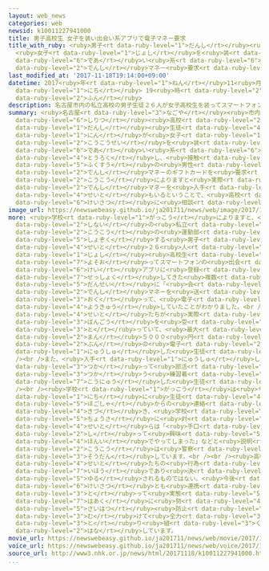 ```yaml
---
layout: web_news
categories: web
newsid: k10011227941000
title: 男子高校生 女子を装い出会い系アプリで電子マネー要求
title_with_ruby: <ruby>男子<rt data-ruby-level="1">だんし</rt></ruby><ruby>高校生<rt data-ruby-level="2">こうこうせい</rt></ruby>
  <ruby>女子<rt data-ruby-level="1">じょし</rt></ruby>を<ruby>装<rt data-ruby-level="7">よそお</rt></ruby>い<ruby>出会<rt
  data-ruby-level="6">であ</rt></ruby>い<ruby>系<rt data-ruby-level="6">けい</rt></ruby>アプリで<ruby>電子<rt
  data-ruby-level="2">でんし</rt></ruby>マネー<ruby>要求<rt data-ruby-level="4">ようきゅう</rt></ruby>
last_modified_at: '2017-11-18T19:14:00+09:00'
datetime: 2017<ruby>年<rt data-ruby-level="1">ねん</rt></ruby>11<ruby>月<rt data-ruby-level="1">がつ</rt></ruby>18<ruby>日<rt
  data-ruby-level="1">にち</rt></ruby> 19<ruby>時<rt data-ruby-level="2">じ</rt></ruby>14<ruby>分<rt
  data-ruby-level="2">ふん</rt></ruby>
description: 名古屋市内の私立高校の男子生徒２６人が女子高校生を装ってスマートフォンの出会い系アプリに登録し、接触してきた複数の男性に電子マネーのギフトカードを要求していたことがわかりました。高校によりますと実際に電子マネーを入手した生徒もいるということで、高校が警察に相談しています。
summary: <ruby>名古屋<rt data-ruby-level="3">なごや</rt></ruby><ruby>市内<rt data-ruby-level="2">しない</rt></ruby>の<ruby>私立<rt
  data-ruby-level="6">しりつ</rt></ruby><ruby>高校<rt data-ruby-level="2">こうこう</rt></ruby>の<ruby>男子<rt
  data-ruby-level="1">だんし</rt></ruby><ruby>生徒<rt data-ruby-level="4">せいと</rt></ruby>２６<ruby>人<rt
  data-ruby-level="1">にん</rt></ruby>が<ruby>女子<rt data-ruby-level="1">じょし</rt></ruby><ruby>高校生<rt
  data-ruby-level="2">こうこうせい</rt></ruby>を<ruby>装<rt data-ruby-level="7">よそお</rt></ruby>ってスマートフォンの<ruby>出会<rt
  data-ruby-level="6">であ</rt></ruby>い<ruby>系<rt data-ruby-level="6">けい</rt></ruby>アプリに<ruby>登録<rt
  data-ruby-level="4">とうろく</rt></ruby>し、<ruby>接触<rt data-ruby-level="7">せっしょく</rt></ruby>してきた<ruby>複数<rt
  data-ruby-level="5">ふくすう</rt></ruby>の<ruby>男性<rt data-ruby-level="5">だんせい</rt></ruby>に<ruby>電子<rt
  data-ruby-level="2">でんし</rt></ruby>マネーのギフトカードを<ruby>要求<rt data-ruby-level="4">ようきゅう</rt></ruby>していたことがわかりました。<ruby>高校<rt
  data-ruby-level="2">こうこう</rt></ruby>によりますと<ruby>実際<rt data-ruby-level="5">じっさい</rt></ruby>に<ruby>電子<rt
  data-ruby-level="2">でんし</rt></ruby>マネーを<ruby>入手<rt data-ruby-level="1">にゅうしゅ</rt></ruby>した<ruby>生徒<rt
  data-ruby-level="4">せいと</rt></ruby>もいるということで、<ruby>高校<rt data-ruby-level="2">こうこう</rt></ruby>が<ruby>警察<rt
  data-ruby-level="6">けいさつ</rt></ruby>に<ruby>相談<rt data-ruby-level="3">そうだん</rt></ruby>しています。
image_url: https://newswebeasy.github.io/ja201711/news/web/image/2017/11/18/K10011227941_1711181808_1711181810_01_03.jpg
more: <ruby>学校<rt data-ruby-level="1">がっこう</rt></ruby>によりますと、<ruby>名古屋<rt data-ruby-level="3">なごや</rt></ruby><ruby>市内<rt
  data-ruby-level="2">しない</rt></ruby>の<ruby>私立<rt data-ruby-level="6">しりつ</rt></ruby><ruby>高校<rt
  data-ruby-level="2">こうこう</rt></ruby>の<ruby>運動部<rt data-ruby-level="3">うんどうぶ</rt></ruby>に<ruby>所属<rt
  data-ruby-level="5">しょぞく</rt></ruby>する<ruby>男子<rt data-ruby-level="1">だんし</rt></ruby><ruby>生徒<rt
  data-ruby-level="4">せいと</rt></ruby>２６<ruby>人<rt data-ruby-level="1">にん</rt></ruby>が、<ruby>女子<rt
  data-ruby-level="1">じょし</rt></ruby><ruby>高校生<rt data-ruby-level="2">こうこうせい</rt></ruby>を<ruby>装<rt
  data-ruby-level="7">よそお</rt></ruby>ってスマートフォンの<ruby>出会<rt data-ruby-level="6">であ</rt></ruby>い<ruby>系<rt
  data-ruby-level="6">けい</rt></ruby>アプリに<ruby>登録<rt data-ruby-level="4">とうろく</rt></ruby>し、<ruby>接触<rt
  data-ruby-level="7">せっしょく</rt></ruby>してきた<ruby>複数<rt data-ruby-level="5">ふくすう</rt></ruby>の<ruby>男性<rt
  data-ruby-level="5">だんせい</rt></ruby>に「<ruby>会<rt data-ruby-level="2">あ</rt></ruby>いたかったら<ruby>電子<rt
  data-ruby-level="2">でんし</rt></ruby>マネーを<ruby>送<rt data-ruby-level="3">おく</rt></ruby>って」というメッセージを<ruby>送<rt
  data-ruby-level="3">おく</rt></ruby>って、<ruby>電子<rt data-ruby-level="2">でんし</rt></ruby>マネーのギフトカードを<ruby>要求<rt
  data-ruby-level="4">ようきゅう</rt></ruby>していたことがわかりました。<br /><br />このうち<ruby>複数<rt data-ruby-level="5">ふくすう</rt></ruby>の<ruby>生徒<rt
  data-ruby-level="4">せいと</rt></ruby>たちが<ruby>実際<rt data-ruby-level="5">じっさい</rt></ruby>にギフトカードの<ruby>番号<rt
  data-ruby-level="3">ばんごう</rt></ruby>を<ruby>受<rt data-ruby-level="3">う</rt></ruby>け<ruby>取<rt
  data-ruby-level="3">と</rt></ruby>っていて、<ruby>最大<rt data-ruby-level="4">さいだい</rt></ruby>でおよそ２<ruby>万<rt
  data-ruby-level="2">まん</rt></ruby>５０００<ruby>円<rt data-ruby-level="1">えん</rt></ruby><ruby>分<rt
  data-ruby-level="2">ぶん</rt></ruby>の<ruby>電子<rt data-ruby-level="2">でんし</rt></ruby>マネーを<ruby>入手<rt
  data-ruby-level="1">にゅうしゅ</rt></ruby>した<ruby>生徒<rt data-ruby-level="4">せいと</rt></ruby>もいたということです。<br
  /><br />また、<ruby>入手<rt data-ruby-level="1">にゅうしゅ</rt></ruby>した<ruby>電子<rt data-ruby-level="2">でんし</rt></ruby>マネーを<ruby>使<rt
  data-ruby-level="3">つか</rt></ruby>って<ruby>部活<rt data-ruby-level="3">ぶかつ</rt></ruby>で<ruby>使<rt
  data-ruby-level="3">つか</rt></ruby>う<ruby>練習着<rt data-ruby-level="3">れんしゅうぎ</rt></ruby>などを<ruby>購入<rt
  data-ruby-level="7">こうにゅう</rt></ruby>した<ruby>生徒<rt data-ruby-level="4">せいと</rt></ruby>もいたということです。<br
  /><br /><ruby>学校<rt data-ruby-level="1">がっこう</rt></ruby>は<ruby>今月<rt data-ruby-level="2">こんげつ</rt></ruby>８<ruby>日<rt
  data-ruby-level="1">にち</rt></ruby>に<ruby>生徒<rt data-ruby-level="4">せいと</rt></ruby>の<ruby>保護者<rt
  data-ruby-level="5">ほごしゃ</rt></ruby>からの<ruby>連絡<rt data-ruby-level="7">れんらく</rt></ruby>で<ruby>気付<rt
  data-ruby-level="4">きづ</rt></ruby>き、<ruby>学校<rt data-ruby-level="1">がっこう</rt></ruby>の<ruby>調査<rt
  data-ruby-level="5">ちょうさ</rt></ruby>に<ruby>対<rt data-ruby-level="3">たい</rt></ruby>して<ruby>生徒<rt
  data-ruby-level="4">せいと</rt></ruby>らは「<ruby>手口<rt data-ruby-level="1">てぐち</rt></ruby>を<ruby>知<rt
  data-ruby-level="2">し</rt></ruby>って<ruby>興味<rt data-ruby-level="5">きょうみ</rt></ruby><ruby>本位<rt
  data-ruby-level="4">ほんい</rt></ruby>でやってしまった」などと<ruby>説明<rt data-ruby-level="4">せつめい</rt></ruby>しているということで、<ruby>高校<rt
  data-ruby-level="2">こうこう</rt></ruby>は<ruby>警察<rt data-ruby-level="6">けいさつ</rt></ruby>に<ruby>相談<rt
  data-ruby-level="3">そうだん</rt></ruby>しています。<br /><br /><ruby>高校<rt data-ruby-level="2">こうこう</rt></ruby>は「<ruby>生徒<rt
  data-ruby-level="4">せいと</rt></ruby>たちの<ruby>行為<rt data-ruby-level="7">こうい</rt></ruby>は<ruby>違法<rt
  data-ruby-level="7">いほう</rt></ruby>であり<ruby>決<rt data-ruby-level="3">けっ</rt></ruby>して<ruby>許<rt
  data-ruby-level="5">ゆる</rt></ruby>されるものではない。<ruby>今後<rt data-ruby-level="2">こんご</rt></ruby>は<ruby>警察<rt
  data-ruby-level="6">けいさつ</rt></ruby>とも<ruby>連携<rt data-ruby-level="7">れんけい</rt></ruby>を<ruby>取<rt
  data-ruby-level="3">と</rt></ruby>って<ruby>実態<rt data-ruby-level="5">じったい</rt></ruby>の<ruby>把握<rt
  data-ruby-level="7">はあく</rt></ruby>に<ruby>努<rt data-ruby-level="4">つと</rt></ruby>めるとともに、<ruby>再発<rt
  data-ruby-level="5">さいはつ</rt></ruby><ruby>防止<rt data-ruby-level="5">ぼうし</rt></ruby>に<ruby>向<rt
  data-ruby-level="3">む</rt></ruby>けて<ruby>全力<rt data-ruby-level="3">ぜんりょく</rt></ruby>で<ruby>取<rt
  data-ruby-level="3">と</rt></ruby>り<ruby>組<rt data-ruby-level="3">く</rt></ruby>んでいきたい」と<ruby>話<rt
  data-ruby-level="2">はな</rt></ruby>しています。
movie_url: https://newswebeasy.github.io/ja201711/news/web/movie/2017/11/18/k10011227941_201711181808_201711181810.mp4
voice_url: https://newswebeasy.github.io/ja201711/news/web/voice/2017/11/18/k10011227941_201711181808_201711181810.mp3
source_url: http://www3.nhk.or.jp/news/html/20171118/k10011227941000.html
...
```


